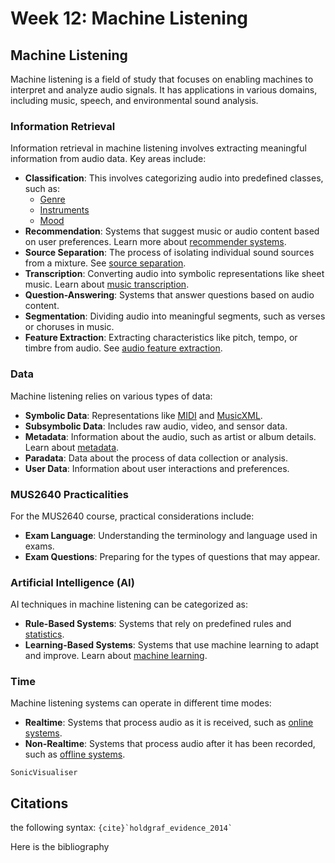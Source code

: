 # Week 12: Machine Listening

## Machine Listening

Machine listening is a field of study that focuses on enabling machines to interpret and analyze audio signals. It has applications in various domains, including music, speech, and environmental sound analysis.

### Information Retrieval

Information retrieval in machine listening involves extracting meaningful information from audio data. Key areas include:

- **Classification**: This involves categorizing audio into predefined classes, such as:
    - [Genre](https://en.wikipedia.org/wiki/Music_genre)
    - [Instruments](https://en.wikipedia.org/wiki/Musical_instrument)
    - [Mood](https://en.wikipedia.org/wiki/Mood_(psychology))
- **Recommendation**: Systems that suggest music or audio content based on user preferences. Learn more about [recommender systems](https://en.wikipedia.org/wiki/Recommender_system).
- **Source Separation**: The process of isolating individual sound sources from a mixture. See [source separation](https://en.wikipedia.org/wiki/Audio_signal_processing#Source_separation).
- **Transcription**: Converting audio into symbolic representations like sheet music. Learn about [music transcription](https://en.wikipedia.org/wiki/Music_transcription).
- **Question-Answering**: Systems that answer questions based on audio content.
- **Segmentation**: Dividing audio into meaningful segments, such as verses or choruses in music.
- **Feature Extraction**: Extracting characteristics like pitch, tempo, or timbre from audio. See [audio feature extraction](https://en.wikipedia.org/wiki/Feature_extraction).

### Data

Machine listening relies on various types of data:

- **Symbolic Data**: Representations like [MIDI](https://en.wikipedia.org/wiki/MIDI) and [MusicXML](https://en.wikipedia.org/wiki/MusicXML).
- **Subsymbolic Data**: Includes raw audio, video, and sensor data.
- **Metadata**: Information about the audio, such as artist or album details. Learn about [metadata](https://en.wikipedia.org/wiki/Metadata).
- **Paradata**: Data about the process of data collection or analysis.
- **User Data**: Information about user interactions and preferences.

### MUS2640 Practicalities

For the MUS2640 course, practical considerations include:

- **Exam Language**: Understanding the terminology and language used in exams.
- **Exam Questions**: Preparing for the types of questions that may appear.

### Artificial Intelligence (AI)

AI techniques in machine listening can be categorized as:

- **Rule-Based Systems**: Systems that rely on predefined rules and [statistics](https://en.wikipedia.org/wiki/Statistics).
- **Learning-Based Systems**: Systems that use machine learning to adapt and improve. Learn about [machine learning](https://en.wikipedia.org/wiki/Machine_learning).

### Time

Machine listening systems can operate in different time modes:

- **Realtime**: Systems that process audio as it is received, such as [online systems](https://en.wikipedia.org/wiki/Real-time_computing).
- **Non-Realtime**: Systems that process audio after it has been recorded, such as [offline systems](https://en.wikipedia.org/wiki/Batch_processing).




```{Exercise}
SonicVisualiser
```



## Citations

the following syntax: `` {cite}`holdgraf_evidence_2014` `` 

Here is the bibliography


```{bibliography}
```
